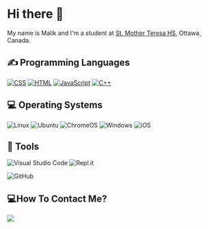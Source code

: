 <h1>Hi there 👋</h1>
<p>My name is Malik and I'm a student at <a href="http://mths.ca">St. Mother Teresa HS</a>, Ottawa, Canada.</p>

<!---
taken from Mr.coxall's github acount
--->

<h2>✍ Programming Languages</h2>
<p>
    <a href="https://github.com/search?q=user%3Amaliksalem1+language%3Acss"><img alt="CSS" src="https://img.shields.io/badge/CSS-1572B6.svg?logo=css3&logoColor=white"></a>
     <a href="https://github.com/search?q=user%3Amaliksalem1+language%3Ahtml"><img alt="HTML" src="https://img.shields.io/badge/HTML-E34F26.svg?logo=html5&logoColor=white"></a>
  <a href="https://github.com/search?q=user%3Amaliksalem1 +language%3Ajavascript"><img alt="JavaScript" src="https://img.shields.io/badge/JavaScript-F7DF1E.svg?logo=javascript&logoColor=black"></a>
  <a href="https://github.com/search?q=user%3AMr-Coxall+language%3Acpp"><img alt="C++" src="https://custom-icon-badges.herokuapp.com/badge/C++-9C033A.svg?logo=cpp2&logoColor=white"></a>
    
<h2>💻 Operating Systems</h2>
<p>
  <img src="https://img.shields.io/badge/Linux-FCC624?logo=linux&logoColor=white" alt="Linux">
  <img src="https://img.shields.io/badge/Ubuntu-E95420?logo=ubuntu&logoColor=white" alt="Ubuntu">
  <img src="https://img.shields.io/badge/chrome%20os-3d89fc?logo=google%20chrome&logoColor=white" alt="ChromeOS">
  <img src="https://img.shields.io/badge/Windows-0078D6?logo=windows&logoColor=white" alt="Windows">
  <img src="https://img.shields.io/badge/iOS-000000?logo=ios&logoColor=white" alt="iOS">
</p>  

## 🔧 Tools

![Visual Studio Code](https://img.shields.io/badge/Visual%20Studio%20Code-0078d7.svg?style=for-the-badge&logo=visual-studio-code&logoColor=white)
  ![Repl.it](https://img.shields.io/badge/Repl.it-%230D101E.svg?style=for-the-badge&logo=replit&logoColor=white)
  
  ![GitHub](https://img.shields.io/badge/github-%23121011.svg?style=for-the-badge&logo=github&logoColor=white)
  
 <h2>💻How To Contact Me?</h2>
<a href="mailto:malik.salem@mths.ca?subject=%20"><img src="https://img.shields.io/badge/gmail-%23D14836.svg?&style=for-the-badge&logo=gmail&logoColor=white" /></a>&nbsp;&nbsp;&nbsp;&nbsp;
  
<!---
maliksalem1/maliksalem1 is a ✨ special ✨ repository because its `README.md` (this file) appears on your GitHub profile.
You can click the Preview link to take a look at your changes.
--->

